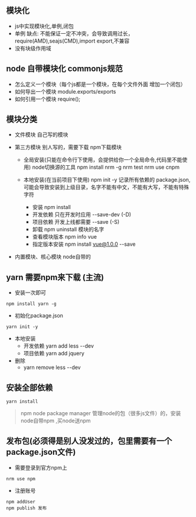 ## 模块化
- js中实现模块化,单例,闭包
- 单例 缺点: 不能保证一定不冲突，会导致调用过长，require(AMD),seajs(CMD),import export,不兼容
- 没有块级作用域

## node 自带模块化 commonjs规范
- 怎么定义一个模块（每个js都是一个模块，在每个文件外面 增加一个闭包）
- 如何导出一个模块 module.exports/exports 
- 如何引用一个模块 require();

## 模块分类
- 文件模块  自己写的模块
- 第三方模块 别人写的，需要下载 npm下载模块

    - 全局安装(只能在命令行下使用，会提供给你一个全局命令,代码里不能使用) node切换源的工具
        npm install nrm -g
        nrm test
        nrm use cnpm

    - 本地安装(在当前项目下使用)
        npm init -y 记录所有依赖的 package.json,可能会导致安装到上级目录，名字不能有中文，不能有大写，不能有特殊字符
        - 安装 npm install 
        - 开发依赖 只在开发时应用 --save-dev (-D)
        - 项目依赖 开发上线都需要 --save (-S)
        - 卸载 npm uninstall 模块的名字 
        - 查看模块版本 npm info vue
        - 指定版本安装 npm install vue@1.0.0 --save
                   
- 内置模块、核心模块 node自带的

## yarn 需要npm来下载 (主流)
- 安装一次即可
```
npm install yarn -g
```
- 初始化package.json
```
yarn init -y
```
- 本地安装
    - 开发依赖 yarn add less --dev
    - 项目依赖 yarn add jquery
- 删除
    - yarn remove less --dev

## 安装全部依赖
```
yarn install
```

> npm node package manager 管理node的包（很多js文件）的，安装node自带npm  ,买node送npm


## 发布包(必须得是别人没发过的，包里需要有一个package.json文件)
- 需要登录到官方npm上
```
nrm use npm
```
- 注册账号
```
npm addUser
npm publish 发布
```